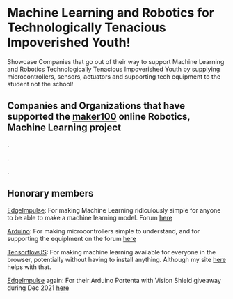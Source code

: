# Machine Learning and Robotics for Technologically Tenacious Impoverished Youth!

Showcase Companies that go out of their way to support Machine Learning and Robotics Technologically Tenacious Impoverished Youth by supplying microcontrollers, sensors, actuators and supporting tech equipment to the student not the school!


## Companies and Organizations that have supported the [maker100](https://github.com/hpssjellis/maker100) online Robotics, Machine Learning project

.


.






.

## Honorary members


[EdgeImpulse](https://www.edgeimpulse.com/): For making Machine Learning ridiculously simple for anyone to be able to make a machine learning model. Forum [here](https://forum.edgeimpulse.com/)

[Arduino](http://store.arduino.cc/): For making microcontrollers simple to understand, and for supporting the equiplment on the forum [here](https://forum.arduino.cc/)


[TensorflowJS](https://www.tensorflow.org/js): For making machine learning available for everyone in the browser, potentially without having to install anything. Although my site [here](https://www.rocksetta.com/tensorflowjs/) helps with that. 

[EdgeImpulse](https://www.edgeimpulse.com/) again: For their Arduino Portenta with Vision Shield giveaway during Dec 2021  [here](https://www.edgeimpulse.com/blog/were-giving-away-100-arduino-portenta-h7-vision-shield)








